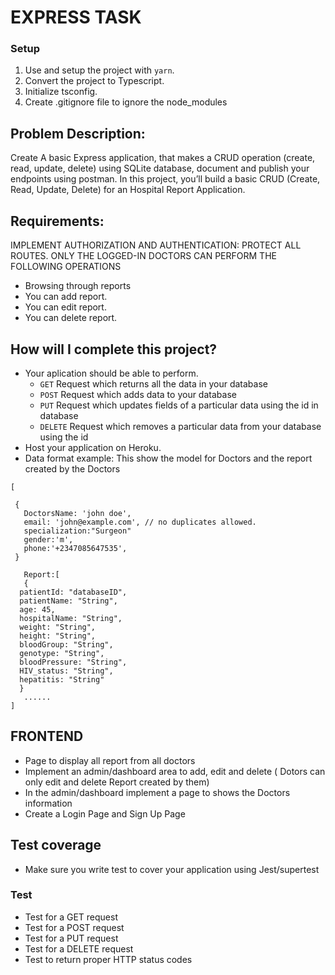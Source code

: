# EXPRESS TASK 


### Setup

1. Use and setup the project with `yarn`.
2. Convert the project to Typescript.
3. Initialize tsconfig.
4. Create .gitignore file to ignore the node_modules
## Problem Description:

Create A basic Express application, that makes a CRUD operation (create, read, update, delete) using SQLite database, document and publish your endpoints using postman.
In this project, you’ll build a basic CRUD (Create, Read, Update, Delete) for an Hospital Report Application.

## Requirements:

IMPLEMENT AUTHORIZATION AND AUTHENTICATION: PROTECT ALL ROUTES. ONLY THE LOGGED-IN DOCTORS CAN PERFORM THE FOLLOWING OPERATIONS
- Browsing through reports
- You can add report.
- You can edit report.
- You can delete report.



## How will I complete this project?

- Your aplication should be able to perform.
  - `GET` Request which returns all the data in your database
  - `POST` Request which adds data to your database
  - `PUT` Request which updates fields of a particular data using the id in database
  - `DELETE` Request which removes a particular data from your database using the id
- Host your application on Heroku.
- Data format example: This show the model for Doctors and the report created by the Doctors

```
[

 {
   DoctorsName: 'john doe',
   email: 'john@example.com', // no duplicates allowed.
   specialization:"Surgeon"
   gender:'m',
   phone:'+2347085647535',
 }
 
   Report:[
   {
  patientId: "databaseID",
  patientName: "String",
  age: 45,
  hospitalName: "String",
  weight: "String",
  height: "String",
  bloodGroup: "String",
  genotype: "String",
  bloodPressure: "String",
  HIV_status: "String",
  hepatitis: "String"
  }
   ......
]
```

## FRONTEND

- Page to display all report from all doctors
- Implement an admin/dashboard area to add, edit and delete ( Dotors can only edit and delete Report created by them)
- In the admin/dashboard implement a page to shows the Doctors information
- Create a Login Page and Sign Up Page

## Test coverage

- Make sure you write test to cover your application using Jest/supertest

### Test

- Test for a GET request
- Test for a POST request
- Test for a PUT request
- Test for a DELETE request
- Test to return proper HTTP status codes
